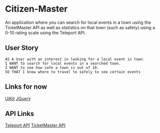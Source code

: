 # Citizen-Master

An application where you can search for local events in a town using the TicketMaster API as well as statistics on that town (such as safety) using a 0-10 rating scale using the Teleport API.

## User Story

```
AS A User with an interest in looking for a local event in town.
I WANT to search for local events in a searched town.
I WANT to see how safe a town is out of 10.
SO THAT I know where to travel to safely to see certain events
```
## Links for now
[UiKit](https://getuikit.com/docs/introduction)
[JQuery](https://code.jquery.com/)

## API Links
[Teleport API](https://developers.teleport.org/api/)
[TicketMaster API](https://developer.ticketmaster.com/products-and-docs/apis/getting-started/)
